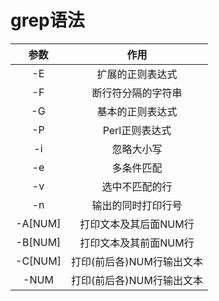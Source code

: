 # grep语法

| 参数 | 作用 |
| :---:| :---:|
| -E | 扩展的正则表达式 |
| -F | 断行符分隔的字符串 |
| -G | 基本的正则表达式 |
| -P | Perl正则表达式 |
| -i | 忽略大小写 |
| -e | 多条件匹配 |
| -v | 选中不匹配的行 |
| -n | 输出的同时打印行号 |
| -A[NUM] | 打印文本及其后面NUM行 |
| -B[NUM] | 打印文本及其前面NUM行 |
| -C[NUM] | 打印(前后各)NUM行输出文本 |
| -NUM | 打印(前后各)NUM行输出文本 |
